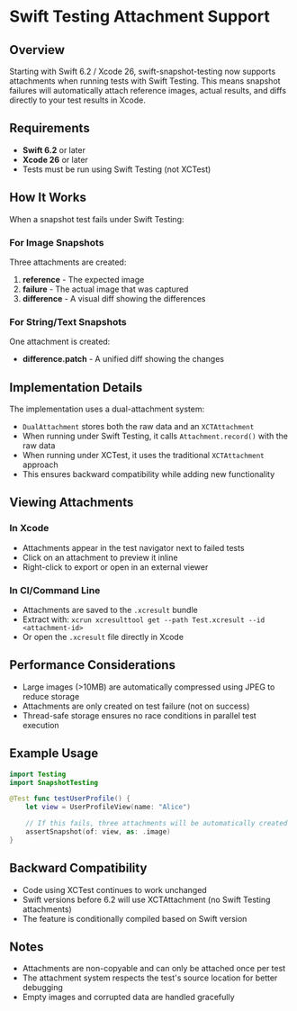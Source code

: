 # Swift Testing Attachment Support

## Overview

Starting with Swift 6.2 / Xcode 26, swift-snapshot-testing now supports attachments when running tests with Swift Testing. This means snapshot failures will automatically attach reference images, actual results, and diffs directly to your test results in Xcode.

## Requirements

- **Swift 6.2** or later
- **Xcode 26** or later
- Tests must be run using Swift Testing (not XCTest)

## How It Works

When a snapshot test fails under Swift Testing:

### For Image Snapshots
Three attachments are created:
1. **reference** - The expected image
2. **failure** - The actual image that was captured
3. **difference** - A visual diff showing the differences

### For String/Text Snapshots
One attachment is created:
- **difference.patch** - A unified diff showing the changes

## Implementation Details

The implementation uses a dual-attachment system:
- `DualAttachment` stores both the raw data and an `XCTAttachment`
- When running under Swift Testing, it calls `Attachment.record()` with the raw data
- When running under XCTest, it uses the traditional `XCTAttachment` approach
- This ensures backward compatibility while adding new functionality

## Viewing Attachments

### In Xcode
- Attachments appear in the test navigator next to failed tests
- Click on an attachment to preview it inline
- Right-click to export or open in an external viewer

### In CI/Command Line
- Attachments are saved to the `.xcresult` bundle
- Extract with: `xcrun xcresulttool get --path Test.xcresult --id <attachment-id>`
- Or open the `.xcresult` file directly in Xcode

## Performance Considerations

- Large images (>10MB) are automatically compressed using JPEG to reduce storage
- Attachments are only created on test failure (not on success)
- Thread-safe storage ensures no race conditions in parallel test execution

## Example Usage

```swift
import Testing
import SnapshotTesting

@Test func testUserProfile() {
    let view = UserProfileView(name: "Alice")

    // If this fails, three attachments will be automatically created
    assertSnapshot(of: view, as: .image)
}
```

## Backward Compatibility

- Code using XCTest continues to work unchanged
- Swift versions before 6.2 will use XCTAttachment (no Swift Testing attachments)
- The feature is conditionally compiled based on Swift version

## Notes

- Attachments are non-copyable and can only be attached once per test
- The attachment system respects the test's source location for better debugging
- Empty images and corrupted data are handled gracefully
